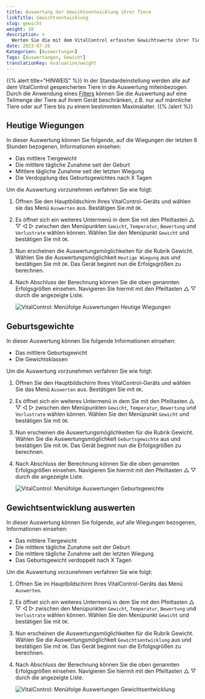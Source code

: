 ```yaml
---
title: Auswertung der Gewichtsentwicklung ihrer Tiere
linkTitle: Gewichtsentwicklung
slug: gewicht
weight: 10
description: >
  Werten Sie die mit dem VitalControl erfassten Gewichtswerte ihrer Tiere aus.
date: 2023-07-26
Kategorien: [Auswertungen]
Tags: [Auswertungen, Gewicht]
translationKey: evaluation/weight
---
```

{{% alert title="HINWEIS" %}}
In der Standardeinstellung werden alle auf dem VitalControl gespeicherten Tiere in die Auswertung miteinbezogen. Durch die Anwendung eines [Filters](../../filter/) können Sie die Auswertung auf eine Teilmenge der Tiere auf ihrem Gerät beschränken, z.B. nur auf männliche Tiere oder auf Tiere bis zu einem bestimmten Maximalalter.
{{% /alert %}}

## Heutige Wiegungen
In dieser Auswertung können Sie folgende, auf die Wiegungen der letzten 6 Stunden bezogenen, Informationen einsehen:
- Das mittlere Tiergewicht
- Die mittlere tägliche Zunahme seit der Geburt
- Mittlere tägliche Zunahme seit der letzten Wiegung
- Die Verdopplung des Geburtsgewichtes nach X Tagen

Um die Auswertung vorzunehmen verfahren Sie wie folgt:

1. Öffnen Sie den Hauptbildschirm Ihres VitalControl-Geräts und wählen sie das Menü `Auswerten` aus. Bestätigen Sie mit `OK`.

2. Es öffnet sich ein weiteres Untermenü in dem Sie mit den Pfeiltasten △ ▽ ◁ ▷ zwischen den Menüpunkten `Gewicht`, `Temperatur`, `Bewertung` und `Verlustrate` wählen können. Wählen Sie den Menüpunkt `Gewicht` und bestätigen Sie mit `OK`.

3. Nun erscheinen die Auswertungsmöglichkeiten für die Rubrik Gewicht. Wählen Sie die Auswertungsmöglichkeit `Heutige Wiegung` aus und bestätigen Sie mit `OK`. Das Gerät beginnt nun die Erfolgsgrößen zu berechnen.

4. Nach Abschluss der Berechnung können Sie die oben genannten Erfolgsgrößen einsehen. Navigieren Sie hiermit mit den Pfeiltasten △ ▽ durch die angezeigte Liste.

   ![VitalControl: Menüfolge Auswertungen Heutige Wiegungen](../bilder/heutewiegung.png "Heutige Wiegungen auswerten")

## Geburtsgewichte
In dieser Auswertung können Sie folgende Informationen einsehen:
- Das mittlere Geburtsgewicht
- Die Gewichtsklassen

Um die Auswertung vorzunehmen verfahren Sie wie folgt:

1. Öffnen Sie den Hauptbildschirm Ihres VitalControl-Geräts und wählen Sie das Menü `Auswerten` aus. Bestätigen Sie mit `OK`.

2. Es öffnet sich ein weiteres Untermenü in dem Sie mit den Pfeiltasten △ ▽ ◁ ▷ zwischen den Menüpunkten `Gewicht`, `Temperatur`, `Bewertung` und `Verlustrate` wählen können. Wählen Sie den Menüpunkt `Gewicht` und bestätigen Sie mit `OK`.

3. Nun erscheinen die Auswertungsmöglichkeiten für die Rubrik Gewicht. Wählen Sie die Auswertungsmöglichkeit `Geburtsgewichte` aus und bestätigen Sie mit `OK`. Das Gerät beginnt nun die Erfolgsgrößen zu berechnen.

4. Nach Abschluss der Berechnung können Sie die oben genannten Erfolgsgrößen einsehen. Navigieren Sie hiermit mit den Pfeiltasten △ ▽ durch die angezeigte Liste.

   ![VitalControl: Menüfolge Auswertungen Geburtsgewichte](../bilder/geburtsgewichte.png "Geburtsgewichte auswerten")

## Gewichtsentwicklung auswerten

In dieser Auswertung können Sie folgende, auf alle Wiegungen bezogenen, Informationen einsehen:
- Das mittlere Tiergewicht
- Die mittlere tägliche Zunahme seit der Geburt
- Die mittlere tägliche Zunahme seit der letzten Wiegung
- Das Geburtsgewicht verdoppelt nach X Tagen

Um die Auswertung vorzunehmen verfahren Sie wie folgt:

1. Öffnen Sie im Hauptbildschirm Ihres VitalControl-Geräts das Menü `Auswerten`.

2. Es öffnet sich ein weiteres Untermenü in dem Sie mit den Pfeiltasten △ ▽ ◁ ▷ zwischen den Menüpunkten `Gewicht`, `Temperatur`, `Bewertung` und `Verlustrate` wählen können. Wählen Sie den Menüpunkt `Gewicht` und bestätigen Sie mit `OK`.

3. Nun erscheinen die Auswertungsmöglichkeiten für die Rubrik Gewicht. Wählen Sie die Auswertungsmöglichkeit `Gewichtsentwicklung` aus und bestätigen Sie mit `OK`. Das Gerät beginnt nun die Erfolgsgrößen zu berechnen.

4. Nach Abschluss der Berechnung können Sie die oben genannten Erfolgsgrößen einsehen. Navigieren Sie hiermit mit den Pfeiltasten △ ▽ durch die angezeigte Liste.

   ![VitalControl: Menüfolge Auswertungen Gewichtsentwicklung](../bilder/gewichtsentwicklung.png "Gewichtsentwicklung auswerten")
